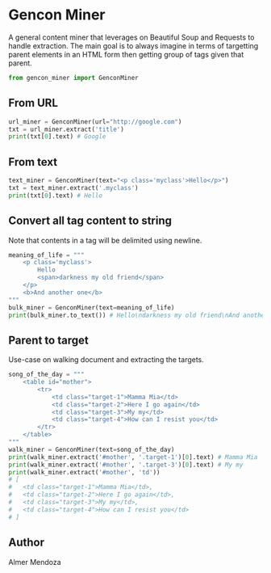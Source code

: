 # Gencon Miner

A general content miner that leverages on Beautiful Soup and Requests to handle extraction. The main goal is to always imagine in terms of targetting parent elements in an HTML form then getting group of tags given that parent.

```python
from gencon_miner import GenconMiner
```

## From URL

```python
url_miner = GenconMiner(url="http://google.com")
txt = url_miner.extract('title')
print(txt[0].text) # Google
```

## From text

```python
text_miner = GenconMiner(text="<p class='myclass'>Hello</p>")
txt = text_miner.extract('.myclass')
print(txt[0].text) # Hello
```

## Convert all tag content to string

Note that contents in a tag will be delimited using newline.

```python
meaning_of_life = """
    <p class='myclass'>
        Hello
        <span>darkness my old friend</span>
    </p>
    <b>And another one</b>
"""
bulk_miner = GenconMiner(text=meaning_of_life)
print(bulk_miner.to_text()) # Hello\ndarkness my old friend\nAnd another one
```

## Parent to target

Use-case on walking document and extracting the targets.

```python
song_of_the_day = """
    <table id="mother">
        <tr>
            <td class="target-1">Mamma Mia</td>
            <td class="target-2">Here I go again</td>
            <td class="target-3">My my</td>
            <td class="target-4">How can I resist you</td>
        </tr>
    </table>
"""
walk_miner = GenconMiner(text=song_of_the_day)
print(walk_miner.extract('#mother', '.target-1')[0].text) # Mamma Mia
print(walk_miner.extract('#mother', '.target-3')[0].text) # My my
print(walk_miner.extract('#mother', 'td'))
# [
#   <td class="target-1">Mamma Mia</td>,
#   <td class="target-2">Here I go again</td>,
#   <td class="target-3">My my</td>,
#   <td class="target-4">How can I resist you</td>
# ]
```

## Author

Almer Mendoza
